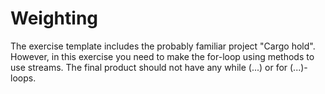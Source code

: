 
# Weighting

The exercise template includes the probably familiar project "Cargo hold". However, in this exercise you need to make the for-loop using methods to use streams. The final product should not have any while (...) or for (...)-loops.
